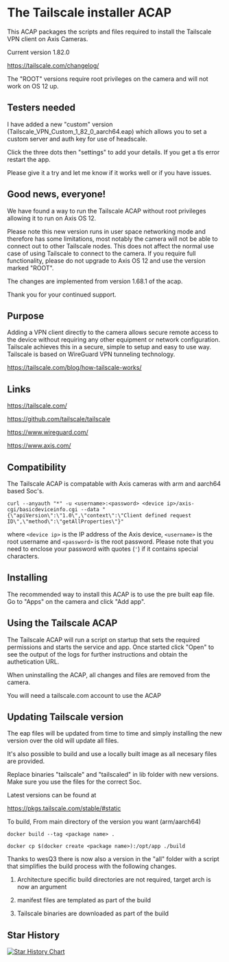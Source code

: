 # The Tailscale installer ACAP

This ACAP packages the scripts and files required to install the Tailscale VPN client on Axis Cameras.

Current version 1.82.0

https://tailscale.com/changelog/

The "ROOT" versions require root privileges on the camera and will not work on OS 12 up.

## Testers needed

I have added a new "custom" version (Tailscale_VPN_Custom_1_82_0_aarch64.eap) which allows you to set a custom server and auth key for use of headscale.

Click the three dots then "settings" to add your details.
If you get a tls error restart the app.

Please give it a try and let me know if it works well or if you have issues.

## Good news, everyone!

We have found a way to run the Tailscale ACAP without root privileges allowing it to run on Axis OS 12.

Please note this new version runs in user space networking mode and therefore has some limitations, most notably the camera will not be able to connect out to other Tailscale nodes.
This does not affect the normal use case of using Tailscale to connect to the camera.
If you require full functionality, please do not upgrade to Axis OS 12 and use the version marked "ROOT".

The changes are implemented from version 1.68.1 of the acap.

Thank you for your continued support.

## Purpose

Adding a VPN client directly to the camera allows secure remote access to the device without requiring any other equipment or network configuration.
Tailscale achieves this in a secure, simple to setup and easy to use way.
Tailscale is based on WireGuard VPN tunneling technology.

https://tailscale.com/blog/how-tailscale-works/

## Links

https://tailscale.com/

https://github.com/tailscale/tailscale 

https://www.wireguard.com/

https://www.axis.com/

## Compatibility

The Tailscale ACAP is compatable with Axis cameras with arm and aarch64 based Soc's.

```
curl --anyauth "*" -u <username>:<password> <device ip>/axis-cgi/basicdeviceinfo.cgi --data "{\"apiVersion\":\"1.0\",\"context\":\"Client defined request ID\",\"method\":\"getAllProperties\"}"
```

where `<device ip>` is the IP address of the Axis device, `<username>` is the root username and `<password>` is the root password. Please
note that you need to enclose your password with quotes (`'`) if it contains special characters.

## Installing

The recommended way to install this ACAP is to use the pre built eap file.
Go to "Apps" on the camera and click "Add app".


## Using the Tailscale ACAP

The Tailscale ACAP will run a script on startup that sets the required permissions and starts the service and app.
Once started click "Open" to see the output of the logs for further instructions and obtain the authetication URL.

When uninstalling the ACAP, all changes and files are removed from the camera.

You will need a tailscale.com account to use the ACAP

## Updating Tailscale version

The eap files will be updated from time to time and simply installing the new version over the old will update all files.

It's also possible to build and use a locally built image as all necesary files are provided.

Replace binaries "tailscale" and "tailscaled" in lib folder with new versions.
Make sure you use the files for the correct Soc.

Latest versions can be found at 

https://pkgs.tailscale.com/stable/#static


To build, 
From main directory of the version you want (arm/aarch64)

```
docker build --tag <package name> . 
```
```
docker cp $(docker create <package name>):/opt/app ./build 
```

Thanks to wesQ3 there is now also a version in the "all" folder with a script that simplifies the build process with the following changes.

1. Architecture specific build directories are not required, target arch is now an argument

2. manifest files are templated as part of the build

3. Tailscale binaries are downloaded as part of the build


## Star History

[![Star History Chart](https://api.star-history.com/svg?repos=Mo3he/Axis_Cam_Tailscale&type=Date)](https://www.star-history.com/#Mo3he/Axis_Cam_Tailscale&Date)


